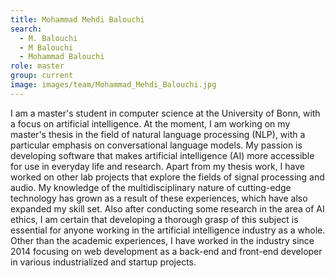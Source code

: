 ```yaml
---
title: Mohammad Mehdi Balouchi
search:
  - M. Balouchi
  - M Balouchi
  - Mohammad Balouchi
role: master
group: current
image: images/team/Mohammad_Mehdi_Balouchi.jpg
---
```


I am a master's student in computer science at the University of Bonn, with a focus on artificial intelligence. At the moment, I am working on my master's thesis in the field of natural language processing (NLP), with a particular emphasis on conversational language models. My passion is developing software that makes artificial intelligence (AI) more accessible for use in everyday life and research. Apart from my thesis work, I have worked on other lab projects that explore the fields of signal processing and audio. My knowledge of the multidisciplinary nature of cutting-edge technology has grown as a result of these experiences, which have also expanded my skill set. Also after conducting some research in the area of AI ethics, I am certain that developing a thorough grasp of this subject is essential for anyone working in the artificial intelligence industry as a whole. Other than the
academic experiences, I have worked in the industry since 2014 focusing on web development as a back-end and front-end developer in various industrialized and startup projects.

